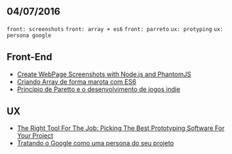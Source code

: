 04/07/2016
----------

`front: screenshots` `front: array + es6` `front: parreto` `ux: protyping` `ux: persona google` 

## Front-End

- [Create WebPage Screenshots with Node.js and PhantomJS](https://davidwalsh.name/get-webpage-screenshot)
- [Criando Array de forma marota com ES6](http://nomadev.com.br/criando-array-de-forma-marota-com-es6/)
- [Princípio de Paretto e o desenvolvimento de jogos indie](http://tableless.com.br/principio-de-paretto-e-o-desenvolvimento-de-jogos-indie/)

## UX

- [The Right Tool For The Job: Picking The Best Prototyping Software For Your Project](https://uxdesign.cc/the-right-tool-for-the-job-picking-the-best-prototyping-software-for-your-project-6ddd5145d860#.x6vungzai)
- [Tratando o Google como uma persona do seu projeto](http://arquiteturadeinformacao.com/user-experience/tratando-o-google-como-uma-persona-do-seu-projeto/)

